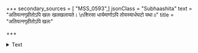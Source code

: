 +++
secondary_sources = [ "MSS_0593",]
jsonClass = "Subhaashita"
text = "अतियत्नगृहीतोऽपि खलः खलखलायते।  \nशिरसा धार्यमाणोऽपि तोयस्यार्धघटो यथा॥"
title = "अतियत्नगृहीतोऽपि खलः"

+++

<details><summary>Text</summary>

अतियत्नगृहीतोऽपि खलः खलखलायते।  
शिरसा धार्यमाणोऽपि तोयस्यार्धघटो यथा॥
</details>
